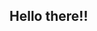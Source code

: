 ## Hello there!!

<!--
**Nolle-MW/Nolle-MW** is a ✨ _special_ ✨ repository because its `README.md` (this file) appears on your GitHub profile.

!THIS PROFILE IS FOR PONYTOWN!
Nolle/Alixx/Will
He/They/It
[https:nollewatching.straw.page](https://straw.page/make?id=nollewatching)






